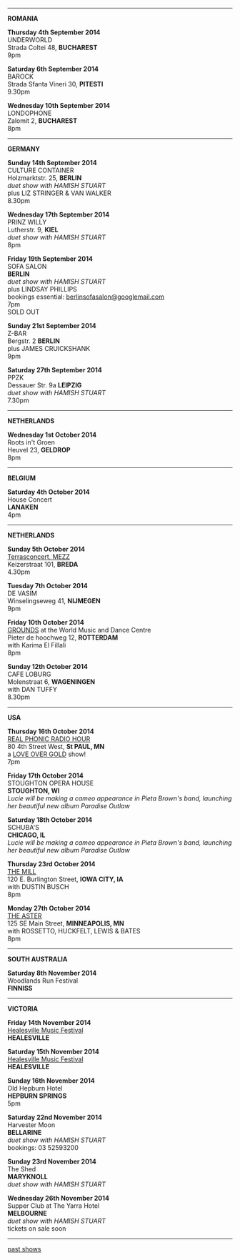 * * * * *        

**ROMANIA**  

**Thursday 4th September 2014**      
UNDERWORLD          
Strada Coltei 48, **BUCHAREST**       
9pm   

**Saturday 6th September 2014**      
BAROCK    
Strada Sfanta Vineri 30, **PITESTI**        
9.30pm  

**Wednesday 10th September 2014**    
LONDOPHONE          
Zalomit 2, **BUCHAREST**    
8pm  

* * * * * 

**GERMANY**   
 
**Sunday 14th September 2014**        
CULTURE CONTAINER         
Holzmarktstr. 25, **BERLIN**        
*duet show with HAMISH STUART*       
plus LIZ STRINGER & VAN WALKER       
8.30pm     

**Wednesday 17th September 2014**        
PRINZ WILLY   
Lutherstr. 9, **KIEL**      
*duet show with HAMISH STUART*    
8pm     

**Friday 19th September 2014**        
SOFA SALON    
**BERLIN**      
*duet show with HAMISH STUART*         
plus LINDSAY PHILLIPS    
bookings essential: berlinsofasalon@googlemail.com    
7pm  
SOLD OUT  

**Sunday 21st September 2014**    
Z-BAR   
Bergstr. 2 **BERLIN**    
plus JAMES CRUICKSHANK    
9pm     
 
**Saturday 27th September 2014**    
PPZK       
Dessauer Str. 9a **LEIPZIG**     
*duet show with HAMISH STUART*  
7.30pm    

* * * * *  

**NETHERLANDS**   

**Wednesday 1st October 2014**    
Roots in't Groen  
Heuvel 23, **GELDROP**      
8pm   

* * * * *    

**BELGIUM**       

**Saturday 4th October 2014**    
House Concert   
**LANAKEN**       
4pm  
 
* * * * *  

**NETHERLANDS** 

**Sunday 5th October 2014**    
[Terrasconcert, MEZZ][187]    
Keizerstraat 101, **BREDA**    
4.30pm   

**Tuesday 7th October 2014**    
DE VASIM  
Winselingseweg 41, **NIJMEGEN**      
9pm  

**Friday 10th October 2014**      
[GROUNDS][189] at the World Music and Dance Centre  
Pieter de hoochweg 12, **ROTTERDAM**      
with Karima El Fillali  
8pm          

**Sunday 12th October 2014**      
CAFE LOBURG      
Molenstraat 6, **WAGENINGEN**      
with DAN TUFFY    
8.30pm  

* * * * *  

**USA**  

**Thursday 16th October 2014**      
[REAL PHONIC RADIO HOUR][190]        
80 4th Street West, **St PAUL, MN**        
a [LOVE OVER GOLD][127] show!     
7pm    

**Friday 17th October 2014**      
STOUGHTON OPERA HOUSE  
**STOUGHTON, WI**  
*Lucie will be making a cameo appearance in Pieta Brown's band, launching her beautiful new album Paradise Outlaw*    

**Saturday 18th October 2014**      
SCHUBA'S    
**CHICAGO, IL**  
*Lucie will be making a cameo appearance in Pieta Brown's band, launching her beautiful new album Paradise Outlaw*     

**Thursday 23rd October 2014**        
[THE MILL][191]            
120 E. Burlington Street, **IOWA CITY, IA**   
with DUSTIN BUSCH    
8pm      

**Monday 27th October 2014**        
[THE ASTER][192]              
125 SE Main Street, **MINNEAPOLIS, MN**   
with ROSSETTO, HUCKFELT, LEWIS & BATES    
8pm          

* * * * *    

**SOUTH AUSTRALIA**    

**Saturday 8th November 2014**  
Woodlands Run Festival   
**FINNISS**  

* * * * *      

**VICTORIA**     

**Friday 14th November 2014**  
[Healesville Music Festival][186]    
**HEALESVILLE**    

**Saturday 15th November 2014**  
[Healesville Music Festival][186]   
**HEALESVILLE**    

**Sunday 16th November 2014**  
Old Hepburn Hotel  
**HEPBURN SPRINGS**      
5pm  

**Saturday 22nd November 2014**  
Harvester Moon  
**BELLARINE**    
*duet show with HAMISH STUART*    
bookings: 03 52593200  

**Sunday 23rd November 2014**  
The Shed  
**MARYKNOLL**      
*duet show with HAMISH STUART*    

**Wednesday 26th November 2014**  
Supper Club at The Yarra Hotel    
**MELBOURNE**    
*duet show with HAMISH STUART*    
tickets on sale soon  
  
* * * * *        

[past shows][archive]

[archive]: ?p=shows/archive/

[50]: http://northcotesocialclub.com/
[3.2]: http://www.thebasement.com.au/
[81]: http://www.pietabrown.com
[88]: http://www.facebook.com/pages/Beetle-Bar/125772420775772
[89]: http://www.royalexchangenewcastle.com.au/
[90]: http://www.camelotlounge.com/
[90.1]: http://www.trybooking.com/RWU
[91]: http://www.clarendonguesthouse.com.au/
[93]: http://www.caravanmusic.com.au
[94]: http://wheatsheafhotel.com.au/gigs
[95]: http://www.bellaunion.com.au
[96]: http://www.jojosmithsoul.com/
[96.1]: http://www.myspace.com/sweetjeanmusic
[96.2]: http://www.myspace.com/jimdowling
[96.3]: http://www.ilonaharker.com
[96.4]: http://www.mardilumsden.com
[96.5]: http://www.theyearlings.net
[96.6]: http://www.theelliscollective.com
[96.7]: http://www.triplejunearthed.com/birdsandbelles
[96.8]: http://www.myspace.com/denhanrahan
[97]: http://www.hamishstuart.net/fr_home.cfm
[98]: http://venue505.com/
[99]: http://www.corinbank.com/
[99.1]: http://www.portfairyfolkfestival.com/
[100]: http://www.tamarvalleyfolkfestival.com/Home.html
[101]: http://www.bigtix.com.au/ProductDetails.aspx?productID=2083
[104]: http://www.carnivalofsuburbia.com
[105]: http://www.bellaunion.com.au/ticketing/show_535/
[106]: http://www.caravanmusic.com.au/gigs/pieta-brown/
[107]: http://www.trybooking.com/BCUB
[108]: http://www.moshtix.com.au/event.aspx?id=54131&ref=pietabrownpolishclub
[109]: http://www.starcourttheatre.com.au/shows
[110]: http://www.lonewolfpromotions.com/
[111]: http://thethornburytheatre.com/
[111.1]: http://thornburytheatre.oztix.com.au/default.aspx?Event=27515
[112]: http://www.mattwalker.com.au/
[112.1]: http://www.pbsfm.org.au/node/19074
[113]: http://thethornburytheatre.com/event/girl-interpreted-2012-feat-lucie-thorne-mojo-juju-georgia-fields-tracy-mcneil/
[114]: http://www.thetoffintown.com/shows/
[114.1]: http://noteslive.oztix.com.au/default.aspx?Event=29546
[114.2]: http://www.noteslive.net.au
[115]: http://www.cas.org.au
[115.1]: http://www.heritagehotel.com.au/
[116]: http://mullummusic.com/
[117]: http://www.candelovillagefestival.org
[118]: http://thethornburytheatre.com/event/lucie-thorne-plus-special-guest-jo-jo-smith-2/
[120]: http://seversondells.com/programs-2/
[122.1]: http://www.stickytickets.com.au/11638/mic_conways_national_junk_band__lucie_thorne_%40_camelot_lounge.aspx
[123]: http://sidewaysthroughsound.blogspot.com.au/2013/06/june-19-2013-steve-gunn-interview-black.html
[124.2]: http://www.davidsmedia.com/Ararat_Live.html
[126]: http://www.bendigowritersfestival.com.au/Home
[126.1]: http://www.bendigowritersfestival.com.au/Whats_On/The_Best_Song_Ever_Written 
[126.2]: http://www.bendigowritersfestival.com.au/Whats_On/Write_on_Song
[127]: http://www.love-over-gold.com 
[128]: http://www.spottedmallard.com/events/suzannah-espie/
[128.1]: http://www.trybooking.com/Booking/BookingEventSummary.aspx?eid=58060
[140]: http://www.moshtix.com.au/event.aspx?id=67412&caller=CAL&noadd=true&skin=291
[141]: http://www.thestreet.org.au/  
[141.1]: https://www.patronbase.com/_ST/Productions/LOOG/Performances
[142]: http://www.trybooking.com/DINO  
[143]: http://thethornburytheatre.com/event/love-over-gold-pieta-brown-lucie-thorne-fall-to-rise-album-launch/
[144]: http://www.mullummusicfestival.com/local_tickets.asp?i=5&a=view
[145]: http://www.mullummusicfestival.com 
[146]: http://www.vaudevillemews.com/
[147]: http://www.legionarts.org
[148]: http://www.route20outhouse.com/
[149]: http://www.oldtownschool.org/concerts/
[150]: http://www.englert.org  
[151]: http://www.belfryevents.com/  
[152]: http://www.roguetheatre.com
[153]: http://www.ofam.org/
[154]: http://www.treehousebainbridge.com/
[155]: http://www.thetripledoor.net/
[156]: http://gregbrownmusic.org/  
[157]: http://masonjennings.com/
[158]: http://www.knuckleheadshonkytonk.com    
[159]: http://iowapublicradio.org/post/pieta-brown-and-lucie-thorne-live-folk-tree-join-us  
[160]: http://www.publicbroadcasting.net/ipr/events.eventsmain?action=showEvent&eventID=1428595
[161]: http://www.artsmallacoota.org/page2.htm
[162]: http://www.freshoncharles.com.au/event/lucie-thorne-live-at-fresh  
[163]: http://www.cygnetfolkfestival.org/
[164]: http://www.trybooking.com/EAAF
[165]: http://www.lot19art.com/  
[167]: http://www.nannupmusicfestival.org/  
[168]: http://www.brunswickmusicfestival.com.au/program-love-over-gold.htm    
[169]: http://www.bmff.org.au    
[170]: http://thethornburytheatre.com/event/jo-jo-smith-cd-launch-standing-lovelight/
[171]: http://www.martianscafe.com.au/#!Lucie%20Thorne%20%26%20Sal%20Kimber/cye6/hsvjhr3d22  
[172]: http://www.themainbar.com.au/  
[173]: http://oldhepburnhotel.com.au/cms/events/bands/lucie-thorne/
[174]: http://wheatsheafhotel.com.au/gigs
[175]: http://www.singinggallery.com.au/  
[176]: http://harmonyrow.com.au/concerts-other-events/  
[177]: http://www.themelbournefolkclub.com/june-4th/ 
[178]: http://www.lizstringer.com  
[179]: http://www.trybooking.com/85864 
[180]: http://www.mullummusic.com  
[181]: http://www.trybooking.com/90311
[182]: http://www.musichunterprojects.com/node/32
[183]: http://www.trybooking.com/91475
[184]: http://thornburytheatre.oztix.com.au/?Event=44753
[184.1]: http://thethornburytheatre.com/event/lucie-thorne-hamish-stuart-plus-special-guest-suzannah-espie/
[185]: http://bridgehotelcastlemaine.com/gigs/
[186]: http://www.healesvillemusicfestival.com.au/artists.html
[187]: http://www.mezz.nl/programma/Lucie-Thorne-(AU)/28681  
[188]: http://retreathotelbrunswick.com.au/gigs/
[189]: http://www.grounds.nu/?event=lucie-thorne-support-tba
[190]: http://www.realphonic.com/  
[191]: http://icmill.com/  
[192]: http://www.astercafe.com/event/lucie-thorne-rossetto-huckfelt-lewis-bates/   